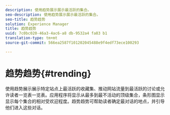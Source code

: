 ```yaml
---
description: 使用趋势展示展示最活跃的集合。
seo-description: 使用趋势展示展示最活跃的集合。
seo-title: 趋势趋势
solution: Experience Manager
title: 趋势趋势
uuid: 7c0bc020-46a3-4ac6-a8 db-9532a4 fa83 b1
translation-type: tm+mt
source-git-commit: 566ea2587f101202045488e9f4edf73ece100293

---
```



# 趋势趋势{#trending}

使用趋势展示展示特定站点上最活跃的收藏集、推动网站流量到最活跃的讨论或允许读者一览表一览表。应用程序将显示从最多到最不活动的顶级集合，条形图显示显示每个集合的相对受欢迎程度。趋势趋势可帮助读者确定最对话的地点，并引导他们进入这些对话。
